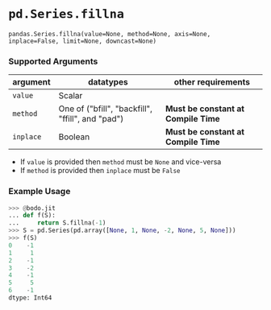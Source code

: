 # `pd.Series.fillna`

`pandas.Series.fillna(value=None, method=None, axis=None, inplace=False, limit=None, downcast=None)`

### Supported Arguments

| argument | datatypes | other requirements |
|-----------|--------------------------------------------------|--------------------------------------|
| `value` | Scalar | |
| `method` | One of ("bfill", "backfill", "ffill", and "pad") | **Must be constant at Compile Time** |
| `inplace` | Boolean | **Must be constant at Compile Time** |

- If `value` is provided then `method` must be `None` and
  vice-versa
- If `method` is provided then `inplace` must be `False`

### Example Usage

```py
>>> @bodo.jit
... def f(S):
...     return S.fillna(-1)
>>> S = pd.Series(pd.array([None, 1, None, -2, None, 5, None]))
>>> f(S)
0    -1
1     1
2    -1
3    -2
4    -1
5     5
6    -1
dtype: Int64
```
